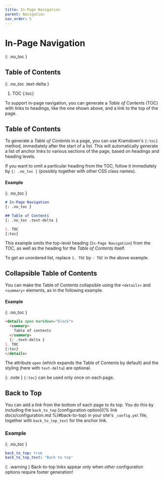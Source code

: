 ```yaml
---
title: In-Page Navigation
parent: Navigation
nav_order: 5
---
```


# In-Page Navigation
{: .no_toc }

## Table of Contents
{: .no_toc .text-delta }

1. TOC
{:toc}

To support in-page navigation, you can generate a *Table of Contents* (TOC) with links to headings, like the one shown above, and a link to the top of the page.

## Table of Contents

To generate a *Table of Contents* in a page, you can use Kramdown's `{:toc}` method, immediately after the start of a list. This will automatically generate a list of anchor links to various sections of the page, based on headings and heading levels.

If you want to omit a particular heading from the TOC, follow it immediately by `{: .no_toc }` (possibly together with other CSS class names).

#### Example 
{: .no_toc }

```markdown
# In-Page Navigation
{: .no_toc }

## Table of Contents
{: .no_toc .text-delta }

1. TOC
{:toc}
```

This example omits the top-level heading (`In-Page Navigation`) from the TOC, as well as the heading for the *Table of Contents* itself.

To get an unordered list, replace `1. TOC` by `- TOC` in the above example.

## Collapsible Table of Contents

You can make the Table of Contents collapsible using the `<details>` and `<summary>` elements, as in the following example.

#### Example
{: .no_toc }

```markdown
<details open markdown="block">
  <summary>
    Table of contents
  </summary>
  {: .text-delta }
1. TOC
{:toc}
</details>
```

The attribute `open` (which expands the Table of Contents by default) and the styling (here with `text-delta`) are optional.

{: .note }
`{:toc}` can be used only once on each page.

## Back to Top

You can add a link from the bottom of each page to its top. You do this by including the `back_to_top` [configuration option]({% link docs/configuration.md %}#back-to-top) in your site's `_config.yml` file, together with `back_to_top_text` for the anchor link.

### Example
{: .no_toc }

```yaml
back_to_top: true
back_to_top_text: "Back to top"
```

{: .warning }
Back-to-top links appear only when *other* configuration options require footer generation!

